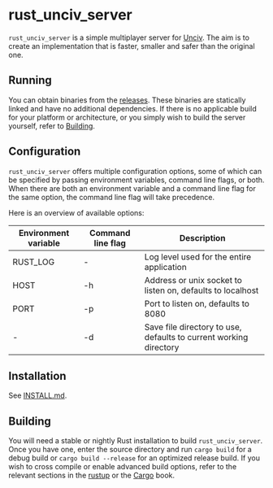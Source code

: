 # rust_unciv_server

`rust_unciv_server` is a simple multiplayer server for
[Unciv](https://github.com/yairm210/Unciv). The aim is to create an
implementation that is faster, smaller and safer than the original one.

## Running

You can obtain binaries from the
[releases](https://github.com/oynqr/rust_unciv_server/releases). These binaries
are statically linked and have no additional dependencies. If there is no
applicable build for your platform or architecture, or you simply wish to build
the server yourself, refer to [Building](#building).

## Configuration

`rust_unciv_server` offers multiple configuration options, some of which can be
specified by passing environment variables, command line flags, or both. When
there are both an environment variable and a command line flag for the same
option, the command line flag will take precedence.

Here is an overview of available options:

Environment variable | Command line flag | Description
--- | --- | ---
RUST_LOG | - | Log level used for the entire application
HOST | -h | Address or unix socket to listen on, defaults to localhost
PORT | -p | Port to listen on, defaults to 8080
| - | -d | Save file directory to use, defaults to current working directory

## Installation

See [INSTALL.md](install/).

## Building

You will need a stable or nightly Rust installation to build
`rust_unciv_server`. Once you have one, enter the source directory and run
`cargo build` for a debug build or `cargo build --release` for an optimized
release build. If you wish to cross compile or enable advanced build options,
refer to the relevant sections in the
[rustup](https://rust-lang.github.io/rustup/) or the
[Cargo](https://doc.rust-lang.org/cargo/) book.
